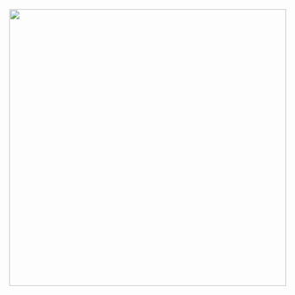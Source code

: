 <img src="https://img.freepik.com/premium-vector/girl-welcome-sign-cat-orange-pet-animal-illustration-clipart-art_51194-315.jpg" width=500 height=500>

<!---
SweetSalt97/SweetSalt97 is a ✨ special ✨ repository because its `README.md` (this file) appears on your GitHub profile.
You can click the Preview link to take a look at your changes.
--->
